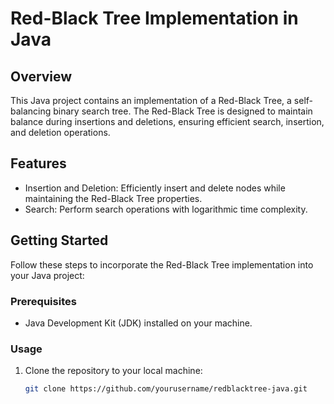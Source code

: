 # Red-Black Tree Implementation in Java

## Overview
This Java project contains an implementation of a Red-Black Tree, a self-balancing binary search tree. The Red-Black Tree is designed to maintain balance during insertions and deletions, ensuring efficient search, insertion, and deletion operations.

## Features
- Insertion and Deletion: Efficiently insert and delete nodes while maintaining the Red-Black Tree properties.
- Search: Perform search operations with logarithmic time complexity.

## Getting Started
Follow these steps to incorporate the Red-Black Tree implementation into your Java project:

### Prerequisites
- Java Development Kit (JDK) installed on your machine.

### Usage
1. Clone the repository to your local machine:
   ```bash
   git clone https://github.com/yourusername/redblacktree-java.git
